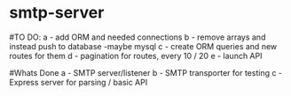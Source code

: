 # smtp-server

#TO DO:
a - add ORM and needed connections
b - remove arrays and instead push to database -maybe mysql
c - create ORM queries and new routes for them
d - pagination for routes, every 10 / 20
e - launch API

#Whats Done
a - SMTP server/listener
b - SMTP transporter for testing
c - Express server for parsing / basic API